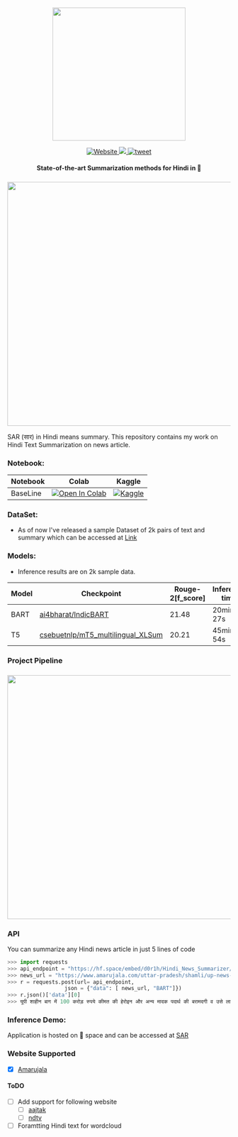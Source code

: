 <p align="center">
    <br>
    <img src="https://github.com/d0r1h/SAR/blob/main/assets/logo.png" width="300"/>
    <br>
<p>
  
<p align="center">
    <a href="https://huggingface.co/spaces/d0r1h/Hindi_News_Summarizer">
    <img alt="Website" src="https://img.shields.io/website?down_color=red&down_message=offline&up_color=yellow&up_message=online&url=https%3A%2F%2Fhuggingface.co%2Fspaces%2Fd0r1h%2FHindi_News_Summarizer">
    </a>
    <a href="https://hits.seeyoufarm.com"><img src="https://hits.seeyoufarm.com/api/count/incr/badge.svg?url=https%3A%2F%2Fgithub.com%2Fd0r1h%2FSAR&count_bg=%2379C83D&title_bg=%23555555&icon=googlenews.svg&icon_color=%23E7E7E7&title=hits&edge_flat=false"/>
    </a>
    <a href="https://twitter.com/intent/tweet?text=Checkout this awesome project for summarizing Hindi text:&url=https%3A%2F%2Fgithub.com%2Fd0r1h%2FSAR%2F">
    <img alt="tweet" src="https://img.shields.io/twitter/url?url=https%3A%2F%2Fgithub.com%2Fd0r1h%2FSAR%2F">
    </a>
  </p>
  
 <h4 align="center">
    <p>State-of-the-art Summarization methods for Hindi in 🤗 </p>
</h4>

<h3 align="center">
    <a href="https://huggingface.co/spaces/d0r1h/Hindi_News_Summarizer"><img src="https://github.com/d0r1h/SAR/blob/main/assets/sar_app.png", width="550"></a>
</h3>

SAR (सार) in Hindi means summary. This repository contains my work on Hindi Text Summarization on news article.  


### Notebook:

| Notebook | Colab | Kaggle |
| ------ | ------ | ------ |
| BaseLine | [![Open In Colab](https://colab.research.google.com/assets/colab-badge.svg)](https://colab.research.google.com/github/d0r1h/SAR/blob/main/notebooks/baseline.ipynb) | [![Kaggle](https://kaggle.com/static/images/open-in-kaggle.svg)](https://www.kaggle.com/code/undersc0re/hindi-text-summarization-baseline) |


### DataSet:

* As of now I've released a sample Dataset of 2k pairs of text and summary which can be accessed at [Link](https://github.com/d0r1h/SAR/tree/main/dataset)


### Models:

* Inference results are on 2k sample data.

|Model | Checkpoint | Rouge-2[f_score] | Inference time | 
|--- | --- | --- | --- |
|BART | [ai4bharat/IndicBART](https://huggingface.co/ai4bharat/IndicBART) | 21.48 | 20min 27s |
|T5 | [csebuetnlp/mT5_multilingual_XLSum](https://huggingface.co/csebuetnlp/mT5_multilingual_XLSum) | 20.21 | 45min 54s|


### Project Pipeline

<h3 align="center">
    <img src="https://github.com/d0r1h/SAR/blob/main/assets/SAR.png", width="550"></a>
</h3>


### API

You can summarize any Hindi news article in just 5 lines of code

```python
>>> import requests
>>> api_endpoint = "https://hf.space/embed/d0r1h/Hindi_News_Summarizer/+/api/predict/"
>>> news_url = "https://www.amarujala.com/uttar-pradesh/shamli/up-news-heroin-caught-in-shaheen-bagh-of-delhi-is-connection-to-kairana-and-muzaffarnagar?src=tlh\u0026position=3"
>>> r = requests.post(url= api_endpoint, 
                  json = {"data": [ news_url, "BART"]})
>>> r.json()['data'][0]
>>> यूपी शाहीन बाग में 100 करोड़ रुपये कीमत की हेरोइन और अन्य मादक पदार्थ की बरामदगी व उसे लाने अंतर्राष्ट्रीय ड्रग्स तस्करों के गिरोह के तार शामली जिले के कस्बा कैराना और मुजफ्फरनगर से जुड़ रहे हैं। नारकोटिक्स कंट्रोल ब्यूरो एनसीबी दिल्ली की टीम ने गुरुवार को कैलाना से दो लोगों को हिरासत में
```


### Inference Demo:

Application is hosted on 🤗 space and can be accessed at [SAR](https://huggingface.co/spaces/d0r1h/Hindi_News_Summarizer)

### Website Supported

- [x] [Amarujala](https://www.amarujala.com)


#### ToDO

- [ ] Add support for following website
    - [ ] [aajtak](https://www.aajtak.in/)
    - [ ] [ndtv](https://ndtv.in/)  
- [ ] Foramtting Hindi text for wordcloud
